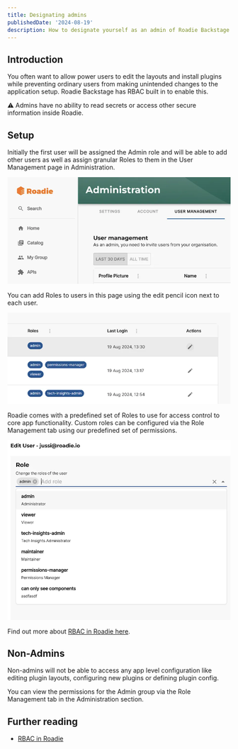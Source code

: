 ```yaml
---
title: Designating admins
publishedDate: '2024-08-19'
description: How to designate yourself as an admin of Roadie Backstage.
---
```


## Introduction

You often want to allow power users to edit the layouts and install plugins while preventing
ordinary users from making unintended changes to the application setup. Roadie Backstage has RBAC built in to enable this.

⚠️  Admins have no ability to read secrets or access other secure information inside Roadie.

## Setup

Initially the first user will be assigned the Admin role and will be able to add other users as well as assign granular Roles to them in the User Management page in Administration.

![User management screen](./user-management.webp)

You can add Roles to users in this page using the edit pencil icon next to each user.

![Editing roles for a user](./edit-user-roles.webp)

Roadie comes with a predefined set of Roles to use for access control to core app functionality. Custom roles can be configured via the Role Management tab using our predefined set of permissions. 

![Adding roles to a user](./add-roles.webp)

Find out more about [RBAC in Roadie here](/docs/details/permissions/).

## Non-Admins

Non-admins will not be able to access any app level configuration like editing plugin layouts, configuring new plugins or defining plugin config. 

You can view the permissions for the Admin group via the Role Management tab in the Administration section. 

## Further reading
- [RBAC in Roadie](/docs/details/permissions/)
